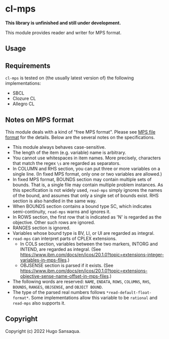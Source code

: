 # cl-mps

**This library is unfinished and still under development.**

This module provides reader and writer for MPS format.

## Usage

## Requirements

`cl-mps` is tested on (the usually latest version of) the following implementations:

- SBCL
- Clozure CL
- Allegro CL


## Notes on MPS format

This module deals with a kind of "free MPS format". Please see [MPS file format](http://lpsolve.sourceforge.net/5.0/mps-format.htm) for the details. Below are the several notes on the specifications.


- This module always behaves case-sensitive.
- The length of the item (e.g. variable) name is arbitrary.
- You cannot use whitespaces in item names. More precisely, characters that match the regex `\s` are regarded as separators.
- In COLUMN and RHS section, you can put three or more variables on a single line. (In fixed MPS format, only one or two variables are allowed.)
- In fixed MPS format, BOUNDS section may contain multiple sets of bounds. That is, a single file may contain multiple problem instances. As this specification is not widely used, `read-mps` simply ignores the names of the bound, and assumes that only a single set of bounds exist. RHS section is also handled in the same way.
- When BOUNDS section contains a bound type SC, which indicates semi-continuity, `read-mps` warns and ignores it.
- In ROWS section, the first row that is indicated as 'N' is regarded as the objective. Other such rows are ignored.
- RANGES section is ignored.
- Variables whose bound type is BV, LI, or UI are regarded as integral.
- `read-mps` can interpret parts of CPLEX extensions.
  - In COLS section, variables between the two markers, INTORG and INTEND, are regarded as integral. (See https://www.ibm.com/docs/en/icos/20.1.0?topic=extensions-integer-variables-in-mps-files.)
  - OBJSENSE section is parsed if it exists. (See https://www.ibm.com/docs/en/icos/20.1.0?topic=extensions-objective-sense-name-offset-in-mps-files.)
- The following words are reserved: `NAME`, `ENDATA`, `ROWS`, `COLUMNS`, `RHS`, `BOUNDS`, `RANGES`, `OBJSENSE`, and `OBJECT BOUND`.
- The type of the parsed real numbers follows `*read-default-float-format*`. Some implementations allow this variable to be `rational` and `read-mps` also supports it.


## Copyright

Copyright (c) 2022 Hugo Sansaqua.
